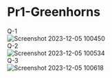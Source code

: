 # Pr1-Greenhorns
Q-1<br>
![Screenshot 2023-12-05 100450](https://github.com/Patelrudra8128/Pr1-Greenhorns/assets/126685264/c8084f21-f3ba-4fd7-90ca-612173e84586)
<br>Q-2<br>
![Screenshot 2023-12-05 100534](https://github.com/Patelrudra8128/Pr1-Greenhorns/assets/126685264/1710694c-d661-4447-8619-ea1d36246b7b)
<br>Q-3<br>
![Screenshot 2023-12-05 100618](https://github.com/Patelrudra8128/Pr1-Greenhorns/assets/126685264/3ee26522-6b34-4977-a3d4-abddb0aba96d)
